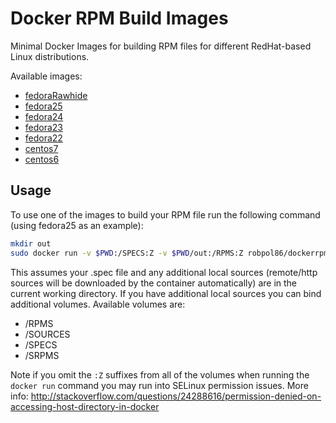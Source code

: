 # Docker RPM Build Images

Minimal Docker Images for building RPM files for different RedHat-based Linux distributions.

Available images:
* [fedoraRawhide](https://github.com/Robpol86/dockerRPMbuild/blob/master/fedora/rawhide/Dockerfile)
* [fedora25](https://github.com/Robpol86/dockerRPMbuild/blob/master/fedora/25/Dockerfile)
* [fedora24](https://github.com/Robpol86/dockerRPMbuild/blob/master/fedora/24/Dockerfile)
* [fedora23](https://github.com/Robpol86/dockerRPMbuild/blob/master/fedora/23/Dockerfile)
* [fedora22](https://github.com/Robpol86/dockerRPMbuild/blob/master/fedora/22/Dockerfile)
* [centos7](https://github.com/Robpol86/dockerRPMbuild/blob/master/centos/7/Dockerfile)
* [centos6](https://github.com/Robpol86/dockerRPMbuild/blob/master/centos/6/Dockerfile)

## Usage

To use one of the images to build your RPM file run the following command (using fedora25 as an example):
```bash
mkdir out
sudo docker run -v $PWD:/SPECS:Z -v $PWD/out:/RPMS:Z robpol86/dockerrpmbuild:fedora25
```

This assumes your .spec file and any additional local sources (remote/http sources will be downloaded by the container
automatically) are in the current working directory. If you have additional local sources you can bind additional
volumes. Available volumes are:
* /RPMS
* /SOURCES
* /SPECS
* /SRPMS

Note if you omit the `:Z` suffixes from all of the volumes when running the `docker run` command you may run into
SELinux permission issues. More info:
http://stackoverflow.com/questions/24288616/permission-denied-on-accessing-host-directory-in-docker
